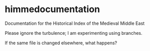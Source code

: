 # himmedocumentation
Documentation for the Historical Index of the Medieval Middle East

Please ignore the turbulence; I am experimenting using branches.

If the same file is changed elsewhere, what happens?
